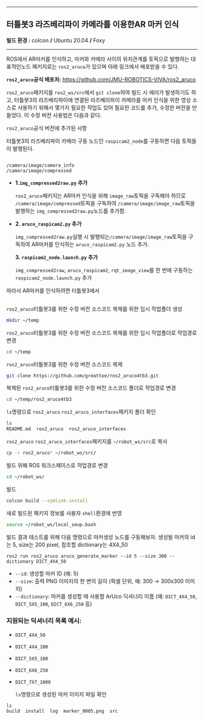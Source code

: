 

---

## 터틀봇3 라즈베리파이 카메라를 이용한AR 마커 인식



**빌드 환경 :**  colcon **/** Ubuntu 20.04 **/** Foxy

---

ROS에서 AR마커를 인식하고, 마커와 카메라 사이의 위치관계를 토픽으로 발행하는 대표적인노드 패키지로는 `ros2_aruco`가 있으며 아래 링크에서 배포받을 수 있다.

**`ros2_aruco`공식 배포처:** https://github.com/JMU-ROBOTICS-VIVA/ros2_aruco 

`ros2_aruco`패키지를 `ros2_ws/src`에서 `git clone`하여 빌드 시 에러가 발생하기도 하고, 터틀봇3의 라즈베리파이에 연결된 라즈베리파이 카메라를 마커 인식을 위한 영상 소스로 사용하기 위해서 몇가지 필요한 작업도 있어 필요한 코드를 추가, 수정한 버전을 만들었다. 이 수정 버전 사용법은 다음과 같다.

`ros2_aruco`공식 버전에 추가된 사항

터틀봇3의 라즈베리파이 카메라 구동 노드인 `raspicam2_node`를 구동하면 다음 토픽들이 발행된다.

```

/camera/image/camera_info
/camera/image/compressed
```







- **1.`img_compressed2raw.py` 추가**

  `ros2_aruco`패키지는 AR마커 인식을 위해 `image_raw`토픽을 구독해야 하므로 `/camera/image/compressed`토픽을 구독하여 `/camera/image/image_raw`토픽을 발행하는 `img_compressed2raw.py`노드를 추가함.

- **2. `aruco_raspicam2.py` 추가**

  `img_compressed2raw.py`실행 시 발행되는`/camera/image/image_raw`토픽을 구독하여 AR마커를 인식하는 `aruco_raspicam2.py` 노드 추가.

  

  **3. `raspicam2_node.launch.py` 추가**

  `img_compressed2raw`, `aruco_raspicam2`, `rqt_image_view`를 한 번에 구동하는 `raspicam2_node.launch.py` 추가









따라서 AR마커를 인식하려면 터틀봇3에서 

```
```









`ros2_aruco`터틀봇3를 위한 수정 버전 소스코드 복제를 위한 임시 작업폴더 생성

```bash
mkdir ~/temp
```



`ros2_aruco`터틀봇3를 위한 수정 버전 소스코드 복제를 위한 임시 작업폴더로 작업경로 변경

```bash
cd ~/temp
```



`ros2_aruco`터틀봇3를 위한 수정 버전 소스코드 복제

```bash
git clone https://github.com/greattoe/ros2_aruco4tb3.git
```



복제된 `ros2_aruco`터틀봇3를 위한 수정 버전 소스코드 폴더로 작업경로 변경

```bash
cd ~/temp/ros2_aruco4tb3
```



`ls`명령으로 `ros2_aruco`  `ros2_aruco_interfaces`패키지 폴더 확인

```bash
ls
README.md  ros2_aruco  ros2_aruco_interfaces
```



`ros2_aruco`  `ros2_aruco_interfaces`패키지를 `~/robot_ws/src`로 복사

```bash
cp -r ros2_aruco* ~/robot_ws/src/
```





빌드 위해 ROS 워크스페이스로 작업경로 변경

```bash
cd ~/robot_ws/
```



빌드

```bash
colcon build --symlink-install
```



새로 빌드된 패키지 정보를 사용자 `shell`환경에 반영

```bash
source ~/robot_ws/local_seup.bash
```





빌드 결과 테스트를 위해 다음 명령으로 마커생성 노드를 구동해보자. 생성될 마커의 id는 5, size는 200 pixel, 참조할 dictionary는 4X4_50

```
ros2 run ros2_aruco aruco_generate_marker --id 5 --size 300 --dictionary DICT_4X4_50

```

- `--id`: 생성할 마커 ID (예: 5)
- `--size`: 출력 PNG 이미지의 한 변의 길이 (픽셀 단위, 예: 300 → 300x300 이미지)
- `--dictionary`: 마커를 생성할 때 사용할 ArUco 딕셔너리 이름
   (예: `DICT_4X4_50`, `DICT_5X5_100`, `DICT_6X6_250` 등)

### 지원되는 딕셔너리 목록 예시:

- `DICT_4X4_50`

- `DICT_4X4_100`

- `DICT_5X5_100`

- `DICT_6X6_250`

- `DICT_7X7_1000`

  `ls`명령으로 생성된 마커 이미지 파일 확인

```
ls
build  install  log  marker_0005.png  src
```











